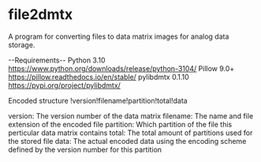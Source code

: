 # file2dmtx
 A program for converting files to data matrix images for analog data storage.

--Requirements--
Python 3.10 https://www.python.org/downloads/release/python-3104/
Pillow 9.0+ https://pillow.readthedocs.io/en/stable/
pylibdmtx 0.1.10 https://pypi.org/project/pylibdmtx/

Encoded structure
!version!filename!partition!total!data

version: The version number of the data matrix
filename: The name and file extension of the encoded file
partition: Which partition of the file this perticular data matrix contains
total: The total amount of partitions used for the stored file
data: The actual encoded data using the encoding scheme defined by the version number for this partition